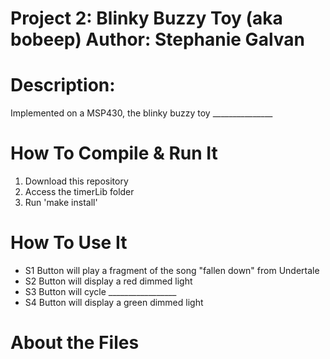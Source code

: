 Project 2: Blinky Buzzy Toy (aka bobeep)
Author: Stephanie Galvan
====================
# Description:

Implemented on a MSP430, the blinky buzzy toy _______________

# How To Compile & Run It

1. Download this repository
2. Access the timerLib folder
3. Run 'make install'

# How To Use It
- S1 Button will play a fragment of the song "fallen down" from Undertale
- S2 Button will display a red dimmed light
- S3 Button will cycle _________________
- S4 Button will display a green dimmed light
# About the Files
